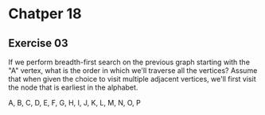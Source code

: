 # Chatper 18

## Exercise 03

If we perform breadth-first search on the previous graph starting with the "A" vertex, what is the order in which we'll traverse all the vertices? Assume that when given the choice to visit multiple adjacent vertices, we'll first visit the node that is earliest in the alphabet.  

A, B, C, D, E, F, G, H, I, J, K, L, M, N, O, P